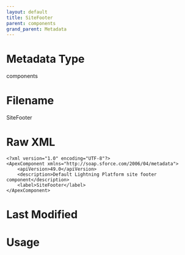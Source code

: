 ```yaml
---
layout: default
title: SiteFooter
parent: components
grand_parent: Metadata
---
```

# Metadata Type
components


# Filename 
SiteFooter


# Raw XML
```
<?xml version="1.0" encoding="UTF-8"?>
<ApexComponent xmlns="http://soap.sforce.com/2006/04/metadata">
    <apiVersion>49.0</apiVersion>
    <description>Default Lightning Platform site footer component</description>
    <label>SiteFooter</label>
</ApexComponent>
```


# Last Modified


# Usage
